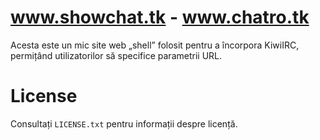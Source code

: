 # www.showchat.tk - www.chatro.tk
Acesta este un mic site web „shell” folosit pentru a încorpora KiwiIRC, permițând utilizatorilor să specifice parametrii URL.
# License
Consultați `LICENSE.txt` pentru informații despre licență.
